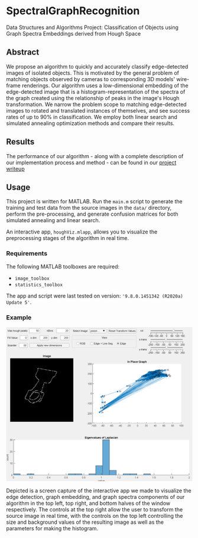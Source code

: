 # SpectralGraphRecognition
Data Structures and Algorithms Project: Classification of Objects using Graph Spectra Embeddings derived from Hough Space

## Abstract

We propose an algorithm to quickly and accurately classify edge-detected images of isolated objects. This is motivated by the general problem of matching objects observed by cameras to corresponding 3D models' wire-frame renderings. Our algorithm uses a low-dimensional embedding of the edge-detected image that is a histogram-representation of the spectra of the graph created using the relationship of peaks in the image's Hough transformation. We narrow the problem scope to matching edge-detected images to rotated and translated instances of themselves, and see success rates of up to 90\% in classification. We employ both linear search and simulated annealing optimization methods and compare their results.


## Results
The performance of our algorithm - along with a complete description of our implementation process and method - can be found in our [project writeup](project_writeup.pdf)

## Usage

This project is written for MATLAB. Run the `main.m` script to generate the training and test data from the source images in the `data/` directory, perform the pre-processing, and generate confusion matrices for both simulated annealing and linear search.

An interactive app, `houghViz.mlapp`, allows you to visualize the preprocessing stages of the algorithm in real time.

### Requirements

The following MATLAB toolboxes are required:
- `image_toolbox`
- `statistics_toolbox`

The app and script were last tested on version: `'9.8.0.1451342 (R2020a) Update 5'`.

### Example

![app screen capture](app_screen_capture.png)

Depicted is a screen capture of the interactive app we made to visualize the edge detection, graph embedding, and graph spectra components of our algorithm in the top left, top right, and bottom halves of the window respectively. The controls at the top right allow the user to transform the source image in real time, with the controls on the top left controlling the size and background values of the resulting image as well as the parameters for making the histogram.
